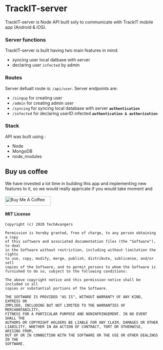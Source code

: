 # TrackIT-server

TrackIT-server is Node API built soly to communicate with TrackIT mobile app (Android & iOS).

### Server functions
TrackIT-server is built having two main features in mind:

- syncing user local datbase with server
- declaring user ```infected``` by admin

### Routes

Server defualt route is: ```/api/user```.
Server endpoints are:
- ```/singup``` for creating user
- ```/admin``` for creating admin user
- ```/syncing``` for syncing local database with server **```authentication```**
- ```/infected```  for declaring userID infected **```authentication & autherization```**

### Stack

API was built using :
- Node 
- MongoDB 
- node_modules

## Buy us coffee

We have invested a lot time in building this app and implementing new features to it, so we would really appricate if you would take moment and
<br><br>
<a href="https://www.buymeacoffee.com/nedimf" target="_blank"><img src="https://cdn.buymeacoffee.com/buttons/default-blue.png" alt="Buy Me A Coffee" width="150" height="30" ></a>

#### MIT License

```
Copyright (c) 2020 TechAvangers

Permission is hereby granted, free of charge, to any person obtaining a copy
of this software and associated documentation files (the "Software"), to deal
in the Software without restriction, including without limitation the rights
to use, copy, modify, merge, publish, distribute, sublicense, and/or sell
copies of the Software, and to permit persons to whom the Software is
furnished to do so, subject to the following conditions:

The above copyright notice and this permission notice shall be included in all
copies or substantial portions of the Software.

THE SOFTWARE IS PROVIDED "AS IS", WITHOUT WARRANTY OF ANY KIND, EXPRESS OR
IMPLIED, INCLUDING BUT NOT LIMITED TO THE WARRANTIES OF MERCHANTABILITY,
FITNESS FOR A PARTICULAR PURPOSE AND NONINFRINGEMENT. IN NO EVENT SHALL THE
AUTHORS OR COPYRIGHT HOLDERS BE LIABLE FOR ANY CLAIM, DAMAGES OR OTHER
LIABILITY, WHETHER IN AN ACTION OF CONTRACT, TORT OR OTHERWISE, ARISING FROM,
OUT OF OR IN CONNECTION WITH THE SOFTWARE OR THE USE OR OTHER DEALINGS IN THE
SOFTWARE.
```

